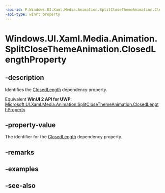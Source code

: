 ```yaml
---
-api-id: P:Windows.UI.Xaml.Media.Animation.SplitCloseThemeAnimation.ClosedLengthProperty
-api-type: winrt property
---
```


<!-- Property syntax
public Windows.UI.Xaml.DependencyProperty ClosedLengthProperty { get; }
-->

# Windows.UI.Xaml.Media.Animation.SplitCloseThemeAnimation.ClosedLengthProperty

## -description
Identifies the [ClosedLength](splitclosethemeanimation_closedlength.md) dependency property.

Equivalent **WinUI 2 API for UWP**: [Microsoft.UI.Xaml.Media.Animation.SplitCloseThemeAnimation.ClosedLengthProperty](/windows/winui/api/microsoft.ui.xaml.media.animation.splitclosethemeanimation.closedlengthproperty).

## -property-value
The identifier for the [ClosedLength](splitclosethemeanimation_closedlength.md) dependency property.

## -remarks

## -examples

## -see-also

